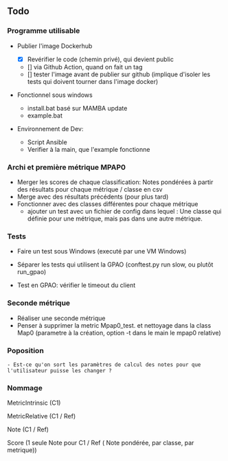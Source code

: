 ## Todo

### Programme utilisable

- Publier l'image Dockerhub
  - [x] Revérifier le code (chemin privé), qui devient public
  - [] via Github Action, quand on fait un tag
  - [] tester l'image avant de publier sur github (implique d'isoler les tests qui doivent tourner dans l'image docker)

- Fonctionnel sous windows
  - install.bat basé sur MAMBA update
  - example.bat

- Environnement de Dev:
  - Script Ansible
  - Verifier à la main, que l'example fonctionne

### Archi et première métrique MPAP0

- Merger les scores de chaque classification: Notes pondérées à partir des résultats pour chaque métrique / classe en csv
- Merge avec des résultats précédents (pour plus tard)
- Fonctionner avec des classes différentes pour chaque métrique
  - ajouter un test avec un fichier de config dans lequel : Une classe qui définie pour une métrique, mais pas dans une autre métrique.


### Tests

  - Faire un test sous Windows (executé par une VM Windows)

  - Séparer les tests qui utilisent la GPAO (conftest.py run slow, ou plutôt run_gpao)

  - Test en GPAO: vérifier le timeout du client


### Seconde métrique
  - Réaliser une seconde métrique
  - Penser à supprimer la metric Mpap0_test. et nettoyage dans la class Map0 (parametre à la création, option -t dans le main le mpap0 relative)



### Poposition
    - Est-ce qu'on sort les paramètres de calcul des notes pour que l'utilisateur puisse les changer ?


### Nommage

MetricIntrinsic (C1)

MetricRelative (C1 / Ref)

Note (C1 / Ref)

Score (1 seule Note pour C1 / Ref ( Note pondérée, par classe, par metrique))

